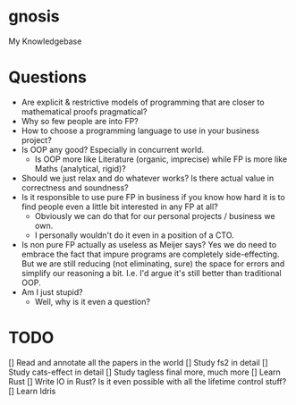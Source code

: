 # gnosis
My Knowledgebase

# Questions

* Are explicit & restrictive models of programming that are closer to mathematical proofs pragmatical?
* Why so few people are into FP?
* How to choose a programming language to use in your business project?
* Is OOP any good? Especially in concurrent world.
    * Is OOP more like Literature (organic, imprecise) while FP is more like Maths (analytical, rigid)?
* Should we just relax and do whatever works? Is there actual value in correctness and soundness? 
* Is it responsible to use pure FP in business if you know how hard it is to find people even a little bit interested in any FP at all? 
    * Obviously we can do that for our personal projects / business we own.
    * I personally wouldn't do it even in a position of a CTO.
* Is non pure FP actually as useless as Meijer says? Yes we do need to embrace the fact that impure programs are completely side-effecting. But we are still reducing (not eliminating, sure) the space for errors and simplify our reasoning a bit. I.e. I'd argue it's still better than traditional OOP.
* Am I just stupid? 
    * Well, why is it even a question?

# TODO

[] Read and annotate all the papers in the world
[] Study fs2 in detail
[] Study cats-effect in detail
[] Study tagless final more, much more
[] Learn Rust
[] Write IO in Rust? Is it even possible with all the lifetime control stuff?
[] Learn Idris

